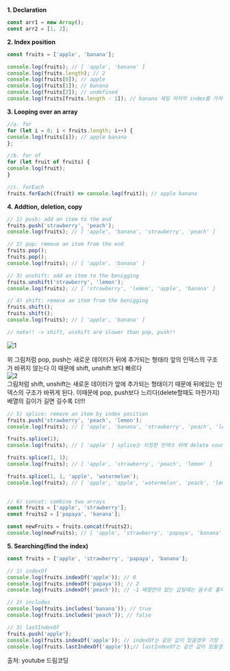 **1. Declaration**  
```javascript
const arr1 = new Array();
const arr2 = [1, 2];
```  
  
**2. Index position**  
```javascript
const fruits = ['apple', 'banana'];

console.log(fruits); // [ 'apple', 'banana' ]
console.log(fruits.length); // 2
console.log(fruits[0]); // apple
console.log(fruits[1]); // banana
console.log(fruits[2]); // undefined
console.log(fruits[fruits.length - 1]); // banana 제일 마지막 index를 가져온다
```  
  
**3. Looping over an array**  
```javascript
//a. for
for (let i = 0; i < fruits.length; i++) {
console.log(fruits[i]); // apple banana
};

//b. for of
for (let fruit of fruits) {
console.log(fruit);
}

//c. forEach
fruits.forEach((fruit) => console.log(fruit)); // apple banana
```  
  
**4. Addtion, deletion, copy**  
```javascript
// 1) push: add an item to the end
fruits.push('strawberry', 'peach');
console.log(fruits); // [ 'apple', 'banana', 'strawberry', 'peach' ]

// 2) pop: remove an item from the end
fruits.pop();
fruits.pop();
console.log(fruits); // [ 'apple', 'banana' ]

// 3) unshift: add an item to the benigging
fruits.unshift('strawberry', 'lemon');
console.log(fruits); // [ 'strawberry', 'lemon', 'apple', 'banana' ]

// 4) shift: remove an item from the benigging
fruits.shift();
fruits.shift();
console.log(fruits); // [ 'apple', 'banana' ]

// note!! -> shift, unshift are slower than pop, push!!  
```
![1](https://media.vlpt.us/images/psw0962/post/e5d63a5a-942a-493d-8d0a-acbd087884ef/image.png)  
  
위 그림처럼 pop, push는 새로운 데이터가 뒤에 추가되는 형태라 앞의 인덱스의 구조가 바뀌지 않는다
이 때문에 shift, unshift 보다 빠르다  
![2](https://media.vlpt.us/images/psw0962/post/35d0476a-6265-467c-a4e7-3b72a3d3a90d/image.png)  
 그림처럼 shift, unshift는 새로운 데이터가 앞에 추가되는 형태이기 때문에 뒤에있는 인덱스의 구조가 바뀌게 된다. 이때문에 pop, push보다 느리다(delete할때도 마찬가지) 배열의 길이가 길면 길수록 더!!!  
   
```javascript
// 5) splice: remove an item by index position
fruits.push('strawberry', 'peach', 'lemon');
console.log(fruits); // [ 'apple', 'banana', 'strawberry', 'peach', 'lemon' ]

fruits.splice(1);
console.log(fruits); // [ 'apple' ] splice는 지정한 인덱스 뒤에 delete count를 입력하지 않으면 그 뒤에 값들은 모두 삭제 한다

fruits.splice(1, 1);
console.log(fruits); // [ 'apple', 'strawberry', 'peach', 'lemon' ]

fruits.splice(1, 1, 'apple', 'watermelon');
console.log(fruits); // [ 'apple', 'apple', 'watermelon', 'peach', 'lemon' ] // delete한자리에 값을 넣을 수 도 있다!

  
// 6) concat: combine two arrays
const fruits = ['apple', 'strawberry'];
const fruits2 = ['papaya', 'banana'];

const newFruits = fruits.concat(fruits2);
console.log(newFruits); // [ 'apple', 'strawberry', 'papaya', 'banana' ]
```  
  
**5. Searching(find the index)**  
```javascript
const fruits = ['apple', 'strawberry', 'papaya', 'banana'];

// 1) indexOf
console.log(fruits.indexOf('apple')); // 0
console.log(fruits.indexOf('papaya')); // 2
console.log(fruits.indexOf('peach')); // -1 배열안의 없는 값일때는 음수로 출력

// 2) includes
console.log(fruits.includes('banana')); // true
console.log(fruits.includes('peach')); // false

// 3) lastIndexOf
fruits.push('apple');
console.log(fruits.indexOf('apple')); // indexOf는 같은 값이 있을경우 가장 첫번째 출력
console.log(fruits.lastIndexOf('apple'));// lastIndexOf는 같은 값이 있을경우 가장 마지막번째 출력
```  
  
출처: youtube 드림코딩